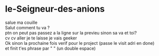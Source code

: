 # le-Seigneur-des-anions
salue ma couille  
Salut comment tu va ?  
ptn on peut pas passez a la ligne sur la previeu sinon sa va et toi?  
cv cv aller je te laisse je vais geeker  
Ok sinon la prochaine fois verif pour le project (passe le visit adri en done) et finit t'es phrase par "  " (un double espace)  
